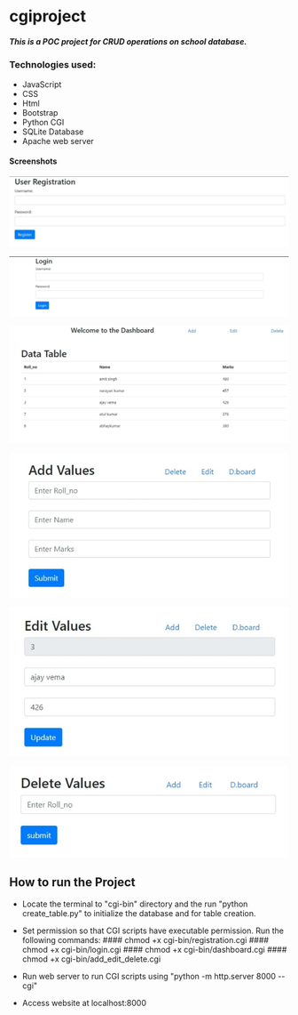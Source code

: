 # cgiproject

##### This is a POC project for CRUD operations on school database.

### Technologies used:
- JavaScript
- CSS
- Html
- Bootstrap
- Python CGI
- SQLite Database
- Apache web server

#### Screenshots

![Alt text](./images/registration.jpg)


![Alt text](./images/Login.jpg)


![Alt text](./images/dashboard.jpg)


![Alt text](./images/add.jpg)


![Alt text](./images/edit.jpg)


![Alt text](./images/delete.jpg)


## How to run the Project

- Locate the terminal to "cgi-bin" directory and the run "python create_table.py" to initialize the database and for table creation.
- Set permission so that CGI scripts have executable permission. Run the following commands:
      #### chmod +x cgi-bin/registration.cgi
      #### chmod +x cgi-bin/login.cgi
      #### chmod +x cgi-bin/dashboard.cgi
      #### chmod +x cgi-bin/add_edit_delete.cgi

- Run web server to run CGI scripts using "python -m http.server 8000 --cgi"
- Access website at localhost:8000



